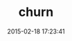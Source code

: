 ---
layout: post
title:  "churn"
repo:   "danmayer/churn"
date:   2015-02-18 17:23:41
gemurl: http://github.com/danmayer/churn
---